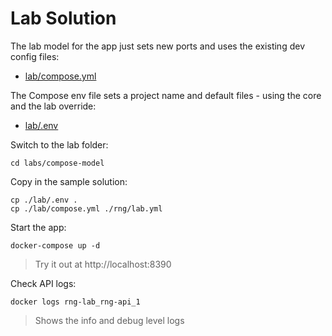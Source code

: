 # Lab Solution

The lab model for the app just sets new ports and uses the existing dev config files:

- [lab/compose.yml](./lab/compose.yml)

The Compose env file sets a project name and default files - using the core and the lab override:

- [lab/.env](./lab/.env)

Switch to the lab folder:

```
cd labs/compose-model
```

Copy in the sample solution:

```
cp ./lab/.env .
cp ./lab/compose.yml ./rng/lab.yml
```

Start the app:

```
docker-compose up -d
```

> Try it out at http://localhost:8390

Check API logs:

```
docker logs rng-lab_rng-api_1
```

> Shows the info and debug level logs